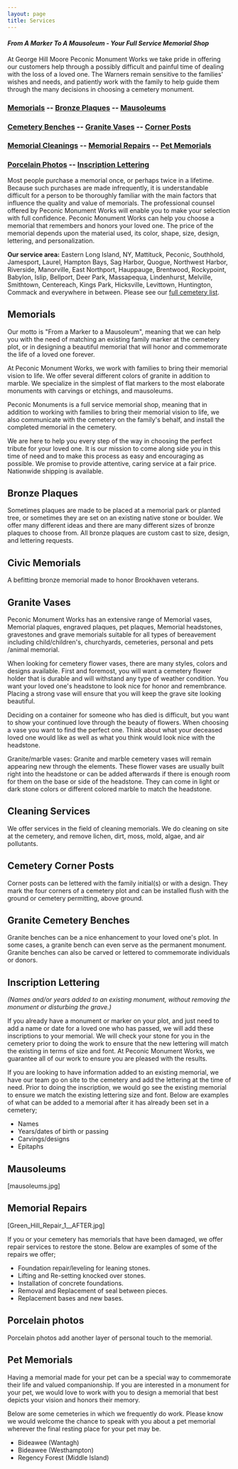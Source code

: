 ```yaml
---
layout: page
title: Services
---
```


#### *From A Marker To A Mausoleum - Your Full Service Memorial Shop*

At George Hill Moore Peconic Monument Works we take pride in offering
our customers help through a possibly difficult and painful time of
dealing with the loss of a loved one.  The Warners remain sensitive to
the families' wishes and needs, and patiently work with the family to
help guide them through the many decisions in choosing a cemetery
monument.

### [Memorials](#memorials) -- [Bronze Plaques](#bronze-plaques) -- [Mausoleums](#mausoleums)

### [Cemetery Benches](#granite-cemetery-benches) -- [Granite Vases](#granite-vases) -- [Corner Posts](#cemetery-corner-posts)

### [Memorial Cleanings](#cleaning-services) -- [Memorial Repairs](#memorial-repairs) -- [Pet Memorials](#pet-memorials)

### [Porcelain Photos](#porcelain-photos) -- [Inscription Lettering](#inscription-lettering)

Most people purchase a memorial once, or perhaps twice in a lifetime. Because
such purchases are made infrequently, it is understandable difficult for a
person to be thoroughly familiar with the main factors that influence the
quality and value of memorials.  The professional counsel offered by Peconic
Monument Works will enable you to make your selection with full confidence.
Peconic Monument Works can help you choose a memorial that remembers and honors
your loved one.  The price of the memorial depends upon the material used, its
color, shape, size, design, lettering, and personalization.

**Our service area:** Eastern Long Island, NY, Mattituck, Peconic, Southhold,
Jamesport, Laurel, Hampton Bays, Sag Harbor, Quogue, Northwest Harbor,
Riverside, Manorville, East Northport, Hauppauge, Brentwood, Rockypoint,
Babylon, Islip, Bellport, Deer Park, Massapequa, Lindenhurst, Melville,
Smithtown, Centereach, Kings Park, Hicksville, Levittown, Huntington, Commack
and everywhere in between. Please see our [full cemetery list](/cemeteries).

## Memorials

Our motto is "From a Marker to a Mausoleum", meaning that we can help you with
the need of matching an existing family marker at the cemetery plot, or in
designing a beautiful memorial that will honor and commemorate the life of a
loved one forever.

At Peconic Monument Works, we work with families to bring their
memorial vision to life.  We offer several different colors of
granite in addition to marble. We specialize in the simplest of flat
markers to the most elaborate monuments with carvings or etchings, and
mausoleums.

Peconic Monuments is a full service memorial shop, meaning that in
addition to working with families to bring their memorial vision to
life, we also communicate with the cemetery on the family's behalf, and
install the completed memorial in the cemetery.

We are here to help you every step of the way in choosing the perfect
tribute for your loved one. It is our mission to come along side you in
this time of need and to make this process as easy and encouraging as
possible. We promise to provide attentive, caring service at a fair
price. Nationwide shipping is available.


## Bronze Plaques

Sometimes plaques are made to be placed at a memorial park or planted tree, or
sometimes they are set on an existing native stone or boulder.  We offer many
different ideas and there are many different sizes of bronze plaques to choose
from. All bronze plaques are custom cast to size, design, and lettering
requests.


## Civic Memorials

A befitting bronze memorial made to honor Brookhaven veterans.


## Granite Vases

Peconic Monument Works has an extensive range of Memorial vases,
Memorial plaques, engraved plaques, pet plaques, Memorial headstones,
gravestones and grave memorials suitable for all types of bereavement
including child/children's, churchyards, cemeteries, personal and pets
/animal memorial.

When looking for cemetery flower vases, there are many styles, colors
and designs available. First and foremost, you will want a cemetery
flower holder that is durable and will withstand any type of weather
condition. You want your loved one's headstone to look nice for honor
and remembrance. Placing a strong vase will ensure that you will keep
the grave site looking beautiful.

Deciding on a container for someone who has died is difficult, but you
want to show your continued love through the beauty of flowers. When
choosing a vase you want to find the perfect one. Think about what your
deceased loved one would like as well as what you think would look nice
with the headstone.

Granite/marble vases: Granite and marble cemetery vases will remain
appearing new through the elements. These flower vases are usually
built right into the headstone or can be added afterwards if there is
enough room for them on the base or side of the headstone. They can
come in light or dark stone colors or different colored marble to match
the headstone.



## Cleaning Services

We offer services in the field of cleaning memorials. We do cleaning on
site at the cemetery, and remove lichen, dirt, moss, mold, algae, and
air pollutants.


## Cemetery Corner Posts

Corner posts can be lettered with the family initial(s) or with a
design. They mark the four corners of a cemetery plot and can be
installed flush with the ground or cemetery permitting, above ground.


## Granite Cemetery Benches

Granite benches can be a nice enhancement to your loved one's plot. In
some cases, a granite bench can even serve as the permanent monument.
Granite benches can also be carved or lettered to commemorate
individuals or donors.


## Inscription Lettering

*(Names and/or years added to an existing monument, without removing the
monument or disturbing the grave.)*

If you already have a monument or marker on your plot, and just need to
add a name or date for a loved one who has passed, we will add these
inscriptions to your memorial. We will check your stone for you in the
cemetery prior to doing the work to ensure that the new lettering will
match the existing in terms of size and font.  At Peconic Monument
Works, we guarantee all of our work to ensure you are pleased with the
results.

If you are looking to have information added to an existing memorial,
we have our team go on site to the cemetery and add the lettering at
the time of need.  Prior to doing the inscription, we would go see the
existing memorial to ensure we match the existing lettering size and
font. Below are examples of what can be added to a memorial after it
has already been set in a cemetery;

- Names
- Years/dates of birth or passing
- Carvings/designs
- Epitaphs


## Mausoleums

[mausoleums.jpg]


## Memorial Repairs

[Green_Hill_Repair_1__AFTER.jpg]

If you or your cemetery has memorials that have been damaged, we offer
repair services to restore the stone. Below are examples of some of the
repairs we offer;

* Foundation repair/leveling for leaning stones.
* Lifting and Re-setting knocked over stones.
* Installation of concrete foundations.
* Removal and Replacement of seal between pieces.
* Replacement bases and new bases.



## Porcelain photos

Porcelain photos add another layer of personal touch to the memorial.


## Pet Memorials

Having a memorial made for your pet can be a special way to commemorate
their life and valued companionship. If you are interested in a
monument for your pet, we would love to work with you to design a
memorial that best depicts your vision and honors their memory.

Below are some cemeteries in which we frequently do work. Please know
we would welcome the chance to speak with you about a pet memorial
wherever the final resting place for your pet may be.

- Bideawee (Wantagh)
- Bideawee (Westhampton)
- Regency Forest (Middle Island)

